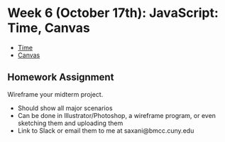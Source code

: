 
<h1>Week 6 (October 17th): JavaScript: Time, Canvas</h1>
<ul>
<li><a href="http://shaunaxani.com/cuny/mmp310/week6/time.html">Time</a></li>
<li><a href="http://shaunaxani.com/cuny/mmp310/week6/canvas.html">Canvas</a></li>

</ul>

<h2>Homework Assignment</h2>
Wireframe your midterm project.
<ul>
<li>Should show all major scenarios</li>
<li>Can be done in Illustrator/Photoshop, a wireframe program, or even sketching them and uploading them</li>
<li>Link to Slack or email them to me at saxani@bmcc.cuny.edu </li>
</ul>

